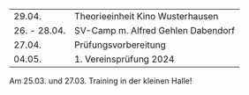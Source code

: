|              |                                         |
| ------------ | --------------------------------------- |
| 29.04.       | Theorieeinheit Kino Wusterhausen              
| 26. - 28.04. | SV-Camp m. Alfred Gehlen Dabendorf      |
| 27.04.       | Prüfungsvorbereitung                    |
| 04.05.       | 1. Vereinsprüfung 2024                  |

Am 25.03. und 27.03. Training in der kleinen Halle!
